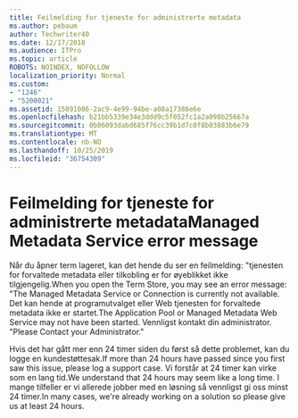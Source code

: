 ```yaml
---
title: Feilmelding for tjeneste for administrerte metadata
ms.author: pebaum
author: Techwriter40
ms.date: 12/17/2018
ms.audience: ITPro
ms.topic: article
ROBOTS: NOINDEX, NOFOLLOW
localization_priority: Normal
ms.custom:
- "1246"
- "5200021"
ms.assetid: 15091086-2ac9-4e99-94be-a08a17386e6e
ms.openlocfilehash: b21bb5339e34e3ddd9c5f052fc1a2a098b25667a
ms.sourcegitcommit: 0b06093dabd685f76cc39b1d7c0f8b03883b6e79
ms.translationtype: MT
ms.contentlocale: nb-NO
ms.lasthandoff: 10/25/2019
ms.locfileid: "36754309"
---
```

# <a name="managed-metadata-service-error-message"></a><span data-ttu-id="b73a0-102">Feilmelding for tjeneste for administrerte metadata</span><span class="sxs-lookup"><span data-stu-id="b73a0-102">Managed Metadata Service error message</span></span>

<span data-ttu-id="b73a0-103">Når du åpner term lageret, kan det hende du ser en feilmelding: "tjenesten for forvaltede metadata eller tilkobling er for øyeblikket ikke tilgjengelig.</span><span class="sxs-lookup"><span data-stu-id="b73a0-103">When you open the Term Store, you may see an error message: "The Managed Metadata Service or Connection is currently not available.</span></span> <span data-ttu-id="b73a0-104">Det kan hende at programutvalget eller Web tjenesten for forvaltede metadata ikke er startet.</span><span class="sxs-lookup"><span data-stu-id="b73a0-104">The Application Pool or Managed Metadata Web Service may not have been started.</span></span> <span data-ttu-id="b73a0-105">Vennligst kontakt din administrator. "</span><span class="sxs-lookup"><span data-stu-id="b73a0-105">Please Contact your Administrator."</span></span>
  
<span data-ttu-id="b73a0-106">Hvis det har gått mer enn 24 timer siden du først så dette problemet, kan du logge en kundestøttesak.</span><span class="sxs-lookup"><span data-stu-id="b73a0-106">If more than 24 hours have passed since you first saw this issue, please log a support case.</span></span> <span data-ttu-id="b73a0-107">Vi forstår at 24 timer kan virke som en lang tid.</span><span class="sxs-lookup"><span data-stu-id="b73a0-107">We understand that 24 hours may seem like a long time.</span></span> <span data-ttu-id="b73a0-108">I mange tilfeller er vi allerede jobber med en løsning så vennligst gi oss minst 24 timer.</span><span class="sxs-lookup"><span data-stu-id="b73a0-108">In many cases, we're already working on a solution so please give us at least 24 hours.</span></span>
  